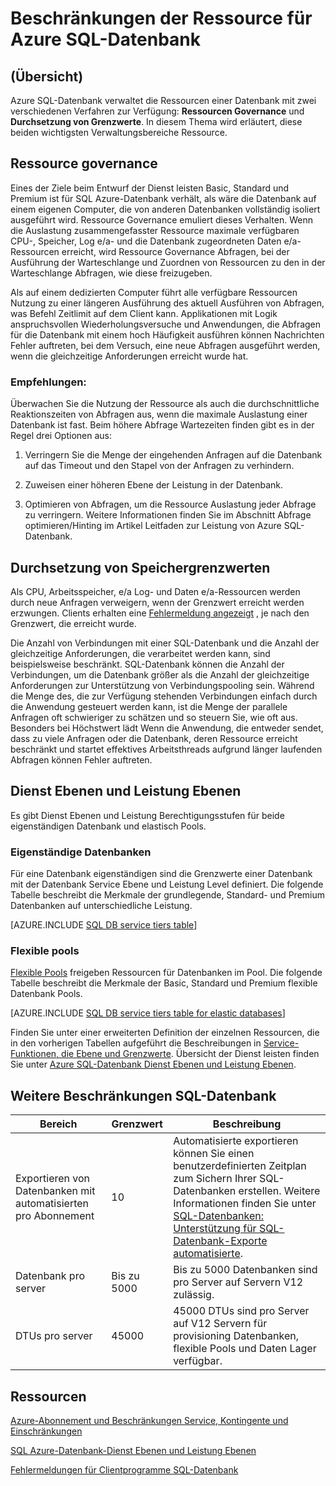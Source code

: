 <properties
    pageTitle="SQL Azure-Datenbank Ressource Beschränkungen"
    description="Diese Seite enthält einige allgemeine Ressource Grenzwerte für Azure SQL-Datenbank."
    services="sql-database"
    documentationCenter="na"
    authors="CarlRabeler"
    manager="jhubbard"
    editor="monicar" />


<tags
    ms.service="sql-database"
    ms.devlang="na"
    ms.topic="article"
    ms.tgt_pltfrm="na"
    ms.workload="data-management"
    ms.date="10/13/2016"
    ms.author="carlrab" />


# <a name="azure-sql-database-resource-limits"></a>Beschränkungen der Ressource für Azure SQL-Datenbank

## <a name="overview"></a>(Übersicht)

Azure SQL-Datenbank verwaltet die Ressourcen einer Datenbank mit zwei verschiedenen Verfahren zur Verfügung: **Ressourcen Governance** und **Durchsetzung von Grenzwerte**. In diesem Thema wird erläutert, diese beiden wichtigsten Verwaltungsbereiche Ressource.

## <a name="resource-governance"></a>Ressource governance
Eines der Ziele beim Entwurf der Dienst leisten Basic, Standard und Premium ist für SQL Azure-Datenbank verhält, als wäre die Datenbank auf einem eigenen Computer, die von anderen Datenbanken vollständig isoliert ausgeführt wird. Ressource Governance emuliert dieses Verhalten. Wenn die Auslastung zusammengefasster Ressource maximale verfügbaren CPU-, Speicher, Log e/a- und die Datenbank zugeordneten Daten e/a-Ressourcen erreicht, wird Ressource Governance Abfragen, bei der Ausführung der Warteschlange und Zuordnen von Ressourcen zu den in der Warteschlange Abfragen, wie diese freizugeben.

Als auf einem dedizierten Computer führt alle verfügbare Ressourcen Nutzung zu einer längeren Ausführung des aktuell Ausführen von Abfragen, was Befehl Zeitlimit auf dem Client kann. Applikationen mit Logik anspruchsvollen Wiederholungsversuche und Anwendungen, die Abfragen für die Datenbank mit einem hoch Häufigkeit ausführen können Nachrichten Fehler auftreten, bei dem Versuch, eine neue Abfragen ausgeführt werden, wenn die gleichzeitige Anforderungen erreicht wurde hat.

### <a name="recommendations"></a>Empfehlungen:
Überwachen Sie die Nutzung der Ressource als auch die durchschnittliche Reaktionszeiten von Abfragen aus, wenn die maximale Auslastung einer Datenbank ist fast. Beim höhere Abfrage Wartezeiten finden gibt es in der Regel drei Optionen aus:

1.  Verringern Sie die Menge der eingehenden Anfragen auf die Datenbank auf das Timeout und den Stapel von der Anfragen zu verhindern.

2.  Zuweisen einer höheren Ebene der Leistung in der Datenbank.

3.  Optimieren von Abfragen, um die Ressource Auslastung jeder Abfrage zu verringern. Weitere Informationen finden Sie im Abschnitt Abfrage optimieren/Hinting im Artikel Leitfaden zur Leistung von Azure SQL-Datenbank.

## <a name="enforcement-of-limits"></a>Durchsetzung von Speichergrenzwerten
Als CPU, Arbeitsspeicher, e/a Log- und Daten e/a-Ressourcen werden durch neue Anfragen verweigern, wenn der Grenzwert erreicht werden erzwungen. Clients erhalten eine [Fehlermeldung angezeigt](sql-database-develop-error-messages.md) , je nach den Grenzwert, die erreicht wurde.

Die Anzahl von Verbindungen mit einer SQL-Datenbank und die Anzahl der gleichzeitige Anforderungen, die verarbeitet werden kann, sind beispielsweise beschränkt. SQL-Datenbank können die Anzahl der Verbindungen, um die Datenbank größer als die Anzahl der gleichzeitige Anforderungen zur Unterstützung von Verbindungspooling sein. Während die Menge des, die zur Verfügung stehenden Verbindungen einfach durch die Anwendung gesteuert werden kann, ist die Menge der parallele Anfragen oft schwieriger zu schätzen und so steuern Sie, wie oft aus. Besonders bei Höchstwert lädt Wenn die Anwendung, die entweder sendet, dass zu viele Anfragen oder die Datenbank, deren Ressource erreicht beschränkt und startet effektives Arbeitsthreads aufgrund länger laufenden Abfragen können Fehler auftreten.

## <a name="service-tiers-and-performance-levels"></a>Dienst Ebenen und Leistung Ebenen

Es gibt Dienst Ebenen und Leistung Berechtigungsstufen für beide eigenständigen Datenbank und elastisch Pools.

### <a name="standalone-databases"></a>Eigenständige Datenbanken

Für eine Datenbank eigenständigen sind die Grenzwerte einer Datenbank mit der Datenbank Service Ebene und Leistung Level definiert. Die folgende Tabelle beschreibt die Merkmale der grundlegende, Standard- und Premium Datenbanken auf unterschiedliche Leistung.

[AZURE.INCLUDE [SQL DB service tiers table](../../includes/sql-database-service-tiers-table.md)]

### <a name="elastic-pools"></a>Flexible pools

[Flexible Pools](sql-database-elastic-pool.md) freigeben Ressourcen für Datenbanken im Pool. Die folgende Tabelle beschreibt die Merkmale der Basic, Standard und Premium flexible Datenbank Pools.

[AZURE.INCLUDE [SQL DB service tiers table for elastic databases](../../includes/sql-database-service-tiers-table-elastic-db-pools.md)]

Finden Sie unter einer erweiterten Definition der einzelnen Ressourcen, die in den vorherigen Tabellen aufgeführt die Beschreibungen in [Service-Funktionen, die Ebene und Grenzwerte](sql-database-performance-guidance.md#service-tier-capabilities-and-limits). Übersicht der Dienst leisten finden Sie unter [Azure SQL-Datenbank Dienst Ebenen und Leistung Ebenen](sql-database-service-tiers.md).

## <a name="other-sql-database-limits"></a>Weitere Beschränkungen SQL-Datenbank

| Bereich | Grenzwert | Beschreibung |
|---|---|---|
| Exportieren von Datenbanken mit automatisierten pro Abonnement | 10 | Automatisierte exportieren können Sie einen benutzerdefinierten Zeitplan zum Sichern Ihrer SQL-Datenbanken erstellen. Weitere Informationen finden Sie unter [SQL-Datenbanken: Unterstützung für SQL-Datenbank-Exporte automatisierte](http://weblogs.asp.net/scottgu/windows-azure-july-updates-sql-database-traffic-manager-autoscale-virtual-machines).|
| Datenbank pro server | Bis zu 5000 | Bis zu 5000 Datenbanken sind pro Server auf Servern V12 zulässig. |  
| DTUs pro server | 45000 | 45000 DTUs sind pro Server auf V12 Servern für provisioning Datenbanken, flexible Pools und Daten Lager verfügbar. |



## <a name="resources"></a>Ressourcen

[Azure-Abonnement und Beschränkungen Service, Kontingente und Einschränkungen](../azure-subscription-service-limits.md)

[SQL Azure-Datenbank-Dienst Ebenen und Leistung Ebenen](sql-database-service-tiers.md)

[Fehlermeldungen für Clientprogramme SQL-Datenbank](sql-database-develop-error-messages.md)
